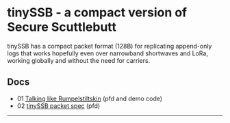# tinySSB - a compact version of Secure Scuttlebutt

tinySSB has a compact packet format (128B) for replicating append-only
logs that works hopefully even over narrowband shortwaves and LoRa,
working globally and without the need for carriers.

## Docs

- 01 [Talking like Rumpelstiltskin](./doc/01-rumpelstiltskin) (pfd and demo code)
- 02 [tinySSB packet spec](./doc/02-packet-spec) (pfd)


---
